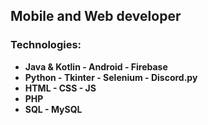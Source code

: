 ## **Mobile and Web developer**
### **Technologies:**
-  **Java & Kotlin - Android - Firebase**
- **Python - Tkinter - Selenium - Discord.py**
-  **HTML - CSS - JS**
-  **PHP**
-  **SQL - MySQL**
